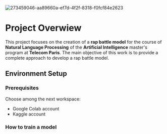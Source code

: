 ![273459046-aa89660a-ef7d-4f2f-8318-f0fcf84e2623](https://github.com/jaimeMontea/MS_IA_NLP/assets/45881846/9b53a14e-cc23-4425-ae88-78be681b3275)

# Project Overwiew

This project focuses on the creation of a __rap battle model__ for the course of __Natural Language Processing__ of the  __Artificial Intelligence__ master's program at  __Telecom Paris__. The main objective of this work is to provide a complete approach to develop a rap battle model.

## Environment Setup

### Prerequisites

Choose among the next workspace:

- Google Colab account
- Kaggle account

### How to train a model



